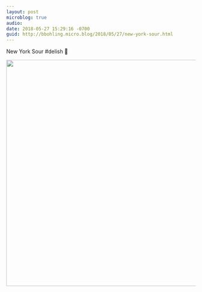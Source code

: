 ```yaml
---
layout: post
microblog: true
audio: 
date: 2018-05-27 15:29:16 -0700
guid: http://bbohling.micro.blog/2018/05/27/new-york-sour.html
---
```

New York Sour #delish 🥃 

<img src="http://micro.brandonbohling.com/uploads/2018/e7170eb329.jpg" width="600" height="600" />
